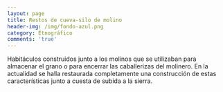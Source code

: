 ```yaml
---
layout: page
title: Restos de cueva-silo de molino
header-img: /img/fondo-azul.png
category: Etnográfico
comments: 'true'
---
```



Habitáculos construidos junto a los molinos que se utilizaban para almacenar el grano o para encerrar las caballerizas del molinero. En la actualidad se halla restaurada completamente una construcción de estas características junto a cuesta de subida a la sierra.
